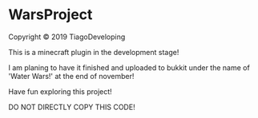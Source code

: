 # WarsProject

Copyright © 2019 TiagoDeveloping

This is a minecraft plugin in the development stage!

I am planing to have it finished and uploaded to bukkit under the name of 'Water Wars!' at the end of november!

Have fun exploring this project!

 DO NOT DIRECTLY COPY THIS CODE!
